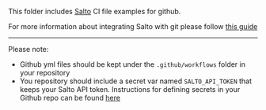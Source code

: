 This folder includes [Salto](https://www.salto.io/) CI file examples for github. 

For more information about integrating Salto with git please follow [this guide](https://help.salto.io/en/articles/9909341-salto-git-integration-overview)

___

Please note:
- Github yml files should be kept under the `.github/workflows` folder in your repository
- You repository should include a secret var named `SALTO_API_TOKEN` that keeps your Salto API token.
Instructions for defining secrets in your Github repo can be found [here](https://docs.github.com/en/actions/security-guides/encrypted-secrets)